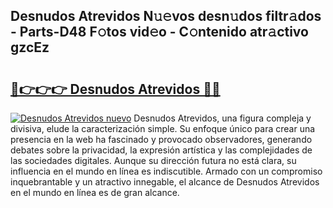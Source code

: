 ## Desnudos Atrevidos N𝚞𝚎vos desn𝚞dos filtr𝚊dos - Parts-D48 F𝚘tos vid𝚎o - C𝚘ntenido atr𝚊ctivo gzcEz

# <h2><a href="http://mb19pm.tromn.icu/?c=Desnudos+Atrevidos">🔗👉👉👉 Desnudos Atrevidos 🔗🔗</a></h2>

[![Desnudos Atrevidos nuevo](https://i.imgur.com/pEAQMta.gif)](http://mb19pm.tromn.icu/?c=Desnudos+Atrevidos)
Desnudos Atrevidos, una figura compleja y divisiva, elude la caracterización simple. Su enfoque único para crear una presencia en la web ha fascinado y provocado observadores, generando debates sobre la privacidad, la expresión artística y las complejidades de las sociedades digitales. Aunque su dirección futura no está clara, su influencia en el mundo en línea es indiscutible. Armado con un compromiso inquebrantable y un atractivo innegable, el alcance de Desnudos Atrevidos en el mundo en línea es de gran alcance.
